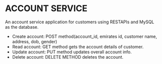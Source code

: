 # ACCOUNT SERVICE
An account service application for customers using RESTAPIs and MySQL as the database. 
- Create account: POST method(account_id, emirates id, customer name, address, dob, gender)
- Read account: GET method gets the account details of customer.
- Update account: PUT method updates overall account info.
- Delete account: DELETE METHOD deletes the account.

